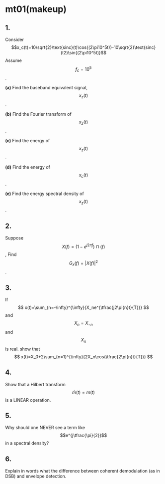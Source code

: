 # mt01(makeup)

## 1. 
Consider $$x_c(t)=10\sqrt{2}\text{sinc}(t)\cos{(2\pi10^5t)}-10\sqrt{2}\text{sinc}(t2)\sin{(2\pi10^5t)}$$ Assume $$f_c=10^5$$.

**(a)** Find the baseband equivalent signal, $$x_z(t)$$.

**(b)** Find the Fourier transform of $$x_z(t)$$.

**(c)** Find the energy of $$x_z(t)$$.

**(d)** Find the energy of $$x_c(t)$$.

**(e)** Find the energy spectral density of $$x_z(t)$$.


## 2.
Suppose $$X(f)=(1−e^{j2\pi{f}})\sqcap{(f)}$$, Find $$G_x(f)=|X(f)|^2$$.


## 3.
If 
$$
x(t)=\sum_{n=-\infty}^{\infty}{X_ne^{\tfrac{j2\pi{n}t}{T}}}
$$
and $$X_n=X_{−n}$$ and $$X_n$$ is real. show that 
$$
x(t)=X_0+2\sum_{n=1}^{\infty}{2X_n\cos(\tfrac{2\pi{n}t}{T})}  
$$


## 4.
Show that a Hilbert transform $$\hat{m}(t)=m(t)$$ is a LINEAR operation.


## 5.
Why should one NEVER see a term like $$e^{j\tfrac{\pi}{2}}$$ in a spectral density?


## 6.
Explain in words what the difference between coherent demodulation (as in DSB) and envelope detection.

